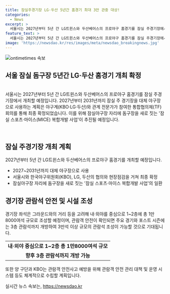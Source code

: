 ```yaml
---
title: 잠실주경기장 LG·두산 5년간 홈경기 최대 3만 관중 대상!
categories:
  - News
excerpt: >
  서울시는 2027년부터 5년 간 LG트윈스와 두산베어스의 프로야구 홈경기를 잠실 주경기장에서 개최할 예정이며, 잠실 주 경기장은 1만8000여석 규모의 관람석을 중심으로 1~2층에 조성될 계획이다. 또한, 관람객 안전을 위해 관람객 안전 관리 대책 및 운영 시스템을 체계적으로 수립할 예정이며, 잠실 돔구장 건립도 관람객의 편의와 안전을 고려하여 추진될 것으로 밝혔다.
feature_text: >
  서울시는 2027년부터 5년 간 LG트윈스와 두산베어스의 프로야구 홈경기를 잠실 주경기장에서 개최할 예정이며, 잠실 주 경기장은 1만8000여석 규모의 관람석을 중심으로 1~2층에 조성될 계획이다. 또한, 관람객 안전을 위해 관람객 안전 관리 대책 및 운영 시스템을 체계적으로 수립할 예정이며, 잠실 돔구장 건립도 관람객의 편의와 안전을 고려하여 추진될 것으로 밝혔다.
image: 'https://newsdao.kr/res/images/meta/newsdao_breakingnews.jpg'
---
```


<p><img src="https://newsdao.kr/res/images/meta/newsdao_breakingnews.jpg" alt="ontimetimes 속보" /></p>

<h2 data-ke-size="size26">서울 잠실 돔구장 5년간 LG·두산 홈경기 개최 확정</h2>

<p><br>서울시는 2027년부터 5년 간 LG트윈스와 두산베어스의 프로야구 홈경기를 잠실 주경기장에서 개최할 예정입니다. 2027년부터 2031년까지 잠실 주 경기장을 대체 야구장으로 사용하는 계획은 야구계(KBO·LG·두산)와 관계 전문가가 참여한 통합협의체(TF) 회의를 통해 최종 확정되었습니다. 이를 위해 잠실야구장 자리에 돔구장을 새로 짓는 '잠실 스포츠·마이스(MICE) 복합개발 사업'이 추진될 예정입니다.</p>

<p data-ke-size="size16">&nbsp;</p>

<h2 data-ke-size="size24">잠실 주경기장 개최 계획</h2>

<p data-ke-size="size16">2027년부터 5년 간 LG트윈스와 두산베어스의 프로야구 홈경기를 개최할 예정입니다.</p>

<ul>
  <li>2027~2031년까지 대체 야구장으로 사용</li>
  <li>서울시와 한국야구위원회(KBO), LG, 두산의 협의와 현장점검을 거쳐 최종 확정</li>
  <li>잠실야구장 자리에 돔구장을 새로 짓는 '잠실 스포츠·마이스 복합개발 사업'의 일환</li>
</ul>

<h2 data-ke-size="size24">경기장 관람석 안전 및 시설 조성</h2>

<p data-ke-size="size16">경기장 좌석은 그라운드와의 거리 등을 고려해 내·외야를 중심으로 1~2층에 총 1만8000여석 규모로 조성할 예정이며, 관람객 안전이 확인되면 주요 경기와 포스트 시즌에는 3층 관람석까지 개방하여 3만석 이상 규모의 관람석 조성이 가능할 것으로 기대됩니다.</p>

<table>
  <tr>
    <td style="text-align: center; height: 17px;"><b>내·외야 중심으로 1~2층 총 1만8000여석 규모</b></td>
  </tr>
  <tr>
    <td style="text-align: center; height: 17px;"><b>향후 3층 관람석까지 개방 가능</b></td>
  </tr>
</table>

<p data-ke-size="size16">또한 양 구단과 KBO는 관람객 안전사고 예방을 위해 관람객 안전 관리 대책 및 운영 시스템 등도 체계적으로 수립할 계획입니다.</p>
실시간 뉴스 속보는, <a href="https://newsdao.kr" rel="dofollow">https://newsdao.kr</a>


